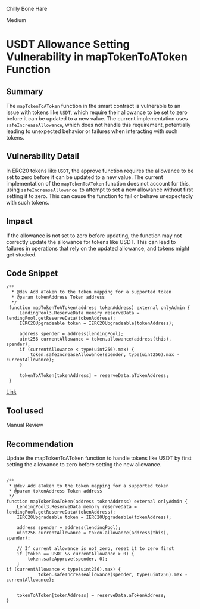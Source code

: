 Chilly Bone Hare

Medium

# USDT Allowance Setting Vulnerability in mapTokenToAToken Function

## Summary
The `mapTokenToAToken` function in the smart contract is vulnerable to an issue with tokens like `USDT`, which require their allowance to be set to zero before it can be updated to a new value. The current implementation uses `safeIncreaseAllowance`, which does not handle this requirement, potentially leading to unexpected behavior or failures when interacting with such tokens.

## Vulnerability Detail
In ERC20 tokens like `USDT`, the approve function requires the allowance to be set to zero before it can be updated to a new value. The current implementation of the `mapTokenToAToken` function does not account for this, using `safeIncreaseAllowance `to attempt to set a new allowance without first setting it to zero. This can cause the function to fail or behave unexpectedly with such tokens.

## Impact
If the allowance is not set to zero before updating, the function may not correctly update the allowance for tokens like USDT. This can lead to failures in operations that rely on the updated allowance, and tokens might get stucked.

## Code Snippet


   ```solidity
 /**
     * @dev Add aToken to the token mapping for a supported token
     * @param tokenAddress Token address
     */
    function mapTokenToAToken(address tokenAddress) external onlyAdmin {
        LendingPool3.ReserveData memory reserveData = lendingPool.getReserveData(tokenAddress);
        IERC20Upgradeable token = IERC20Upgradeable(tokenAddress);

        address spender = address(lendingPool);
        uint256 currentAllowance = token.allowance(address(this), spender);
        if (currentAllowance < type(uint256).max) {
            token.safeIncreaseAllowance(spender, type(uint256).max - currentAllowance);
        }

        tokenToAToken[tokenAddress] = reserveData.aTokenAddress;
    }
```

[Link](https://github.com/sherlock-audit/2024-06-union-finance-update-2/blob/main/union-v2-contracts/contracts/asset/AaveV3Adapter.sol#L184-#L199)
## Tool used

Manual Review

## Recommendation
Update the mapTokenToAToken function to handle tokens like USDT by first setting the allowance to zero before setting the new allowance. 
```solidity

/**
 * @dev Add aToken to the token mapping for a supported token
 * @param tokenAddress Token address
 */
function mapTokenToAToken(address tokenAddress) external onlyAdmin {
    LendingPool3.ReserveData memory reserveData = lendingPool.getReserveData(tokenAddress);
    IERC20Upgradeable token = IERC20Upgradeable(tokenAddress);

    address spender = address(lendingPool);
    uint256 currentAllowance = token.allowance(address(this), spender);

    // If current allowance is not zero, reset it to zero first
    if (token == USDT && currentAllowance > 0) {
        token.safeApprove(spender, 0);
    }
if (currentAllowance < type(uint256).max) {
            token.safeIncreaseAllowance(spender, type(uint256).max - currentAllowance);

     
    tokenToAToken[tokenAddress] = reserveData.aTokenAddress;
}

```